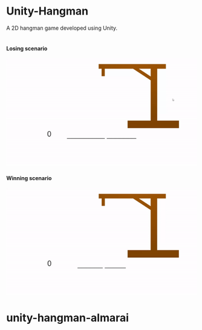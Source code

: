 # Unity-Hangman
A 2D hangman game developed using Unity.
<br><br>

<h4>Losing scenario</h4>
<img src="https://github.com/Amal4m41/Unity-Hangman/blob/main/hangmanLoseDemo.gif" width=700/>

<h4>Winning scenario</h4>
<img src="https://github.com/Amal4m41/Unity-Hangman/blob/main/hangmanWinDemo.gif" width=700/>

# unity-hangman-almarai
